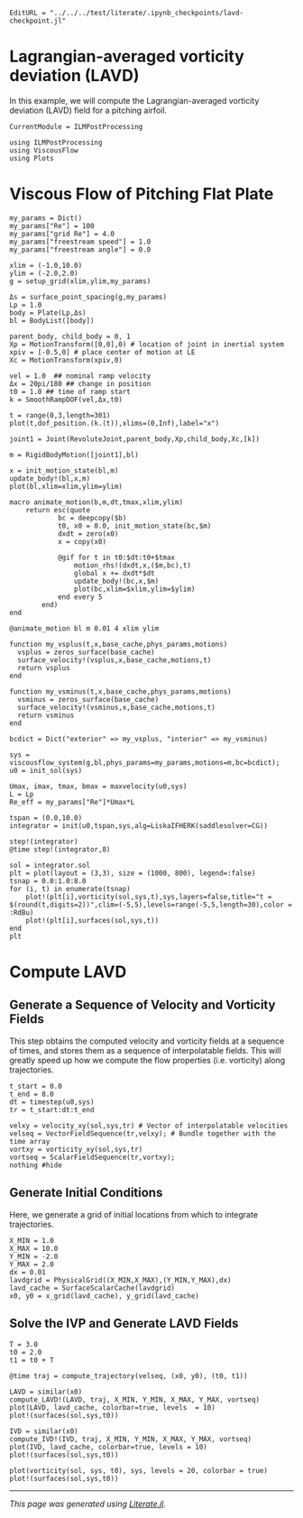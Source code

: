 ```@meta
EditURL = "../../../test/literate/.ipynb_checkpoints/lavd-checkpoint.jl"
```

# Lagrangian-averaged vorticity deviation (LAVD)
In this example, we will compute the Lagrangian-averaged vorticity deviation (LAVD) field for a pitching airfoil.

```@meta
CurrentModule = ILMPostProcessing
```

````@example lavd-checkpoint
using ILMPostProcessing
using ViscousFlow
using Plots
````

# Viscous Flow of Pitching Flat Plate

````@example lavd-checkpoint
my_params = Dict()
my_params["Re"] = 100
my_params["grid Re"] = 4.0
my_params["freestream speed"] = 1.0
my_params["freestream angle"] = 0.0

xlim = (-1.0,10.0)
ylim = (-2.0,2.0)
g = setup_grid(xlim,ylim,my_params)

Δs = surface_point_spacing(g,my_params)
Lp = 1.0
body = Plate(Lp,Δs)
bl = BodyList([body])

parent_body, child_body = 0, 1
Xp = MotionTransform([0,0],0) # location of joint in inertial system
xpiv = [-0.5,0] # place center of motion at LE
Xc = MotionTransform(xpiv,0)

vel = 1.0  ## nominal ramp velocity
Δx = 20pi/180 ## change in position
t0 = 1.0 ## time of ramp start
k = SmoothRampDOF(vel,Δx,t0)

t = range(0,3,length=301)
plot(t,dof_position.(k.(t)),xlims=(0,Inf),label="x")

joint1 = Joint(RevoluteJoint,parent_body,Xp,child_body,Xc,[k])

m = RigidBodyMotion([joint1],bl)

x = init_motion_state(bl,m)
update_body!(bl,x,m)
plot(bl,xlim=xlim,ylim=ylim)

macro animate_motion(b,m,dt,tmax,xlim,ylim)
    return esc(quote
            bc = deepcopy($b)
            t0, x0 = 0.0, init_motion_state(bc,$m)
            dxdt = zero(x0)
            x = copy(x0)

            @gif for t in t0:$dt:t0+$tmax
                motion_rhs!(dxdt,x,($m,bc),t)
                global x += dxdt*$dt
                update_body!(bc,x,$m)
                plot(bc,xlim=$xlim,ylim=$ylim)
            end every 5
        end)
end

@animate_motion bl m 0.01 4 xlim ylim

function my_vsplus(t,x,base_cache,phys_params,motions)
  vsplus = zeros_surface(base_cache)
  surface_velocity!(vsplus,x,base_cache,motions,t)
  return vsplus
end

function my_vsminus(t,x,base_cache,phys_params,motions)
  vsminus = zeros_surface(base_cache)
  surface_velocity!(vsminus,x,base_cache,motions,t)
  return vsminus
end

bcdict = Dict("exterior" => my_vsplus, "interior" => my_vsminus)

sys = viscousflow_system(g,bl,phys_params=my_params,motions=m,bc=bcdict);
u0 = init_sol(sys)

Umax, imax, tmax, bmax = maxvelocity(u0,sys)
L = Lp
Re_eff = my_params["Re"]*Umax*L

tspan = (0.0,10.0)
integrator = init(u0,tspan,sys,alg=LiskaIFHERK(saddlesolver=CG))

step!(integrator)
@time step!(integrator,8)

sol = integrator.sol
plt = plot(layout = (3,3), size = (1000, 800), legend=:false)
tsnap = 0.0:1.0:8.0
for (i, t) in enumerate(tsnap)
    plot!(plt[i],vorticity(sol,sys,t),sys,layers=false,title="t = $(round(t,digits=2))",clim=(-5,5),levels=range(-5,5,length=30),color = :RdBu)
    plot!(plt[i],surfaces(sol,sys,t))
end
plt
````

# Compute LAVD

## Generate a Sequence of Velocity and Vorticity Fields
This step obtains the computed velocity and vorticity fields at a sequence of times, and stores them as a sequence of interpolatable
fields. This will greatly speed up how we compute the flow properties (i.e. vorticity) along trajectories.

````@example lavd-checkpoint
t_start = 0.0
t_end = 8.0
dt = timestep(u0,sys)
tr = t_start:dt:t_end

velxy = velocity_xy(sol,sys,tr) # Vector of interpolatable velocities
velseq = VectorFieldSequence(tr,velxy); # Bundle together with the time array
vortxy = vorticity_xy(sol,sys,tr)
vortseq = ScalarFieldSequence(tr,vortxy);
nothing #hide
````

## Generate Initial Conditions
Here, we generate a grid of initial locations from which to integrate trajectories.

````@example lavd-checkpoint
X_MIN = 1.0
X_MAX = 10.0
Y_MIN = -2.0
Y_MAX = 2.0
dx = 0.01
lavdgrid = PhysicalGrid((X_MIN,X_MAX),(Y_MIN,Y_MAX),dx)
lavd_cache = SurfaceScalarCache(lavdgrid)
x0, y0 = x_grid(lavd_cache), y_grid(lavd_cache)
````

## Solve the IVP and Generate LAVD Fields

````@example lavd-checkpoint
T = 3.0
t0 = 2.0
t1 = t0 + T

@time traj = compute_trajectory(velseq, (x0, y0), (t0, t1))

LAVD = similar(x0)
compute_LAVD!(LAVD, traj, X_MIN, Y_MIN, X_MAX, Y_MAX, vortseq)
plot(LAVD, lavd_cache, colorbar=true, levels  = 10)
plot!(surfaces(sol,sys,t0))

IVD = similar(x0)
compute_IVD!(IVD, traj, X_MIN, Y_MIN, X_MAX, Y_MAX, vortseq)
plot(IVD, lavd_cache, colorbar=true, levels = 10)
plot!(surfaces(sol,sys,t0))

plot(vorticity(sol, sys, t0), sys, levels = 20, colorbar = true)
plot!(surfaces(sol,sys,t0))
````

---

*This page was generated using [Literate.jl](https://github.com/fredrikekre/Literate.jl).*

